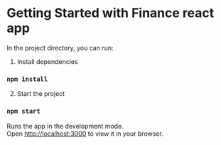 # Getting Started with Finance react app

In the project directory, you can run:
1.  Install dependencies
### `npm install`

2.  Start the project
### `npm start`

Runs the app in the development mode.\
Open [http://localhost:3000](http://localhost:3000) to view it in your browser.
